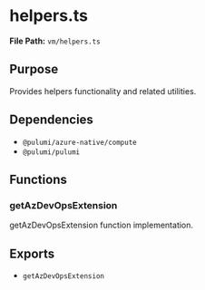 # helpers.ts

**File Path:** `vm/helpers.ts`

## Purpose

Provides helpers functionality and related utilities.

## Dependencies

- `@pulumi/azure-native/compute`
- `@pulumi/pulumi`

## Functions

### getAzDevOpsExtension

getAzDevOpsExtension function implementation.

## Exports

- `getAzDevOpsExtension`
